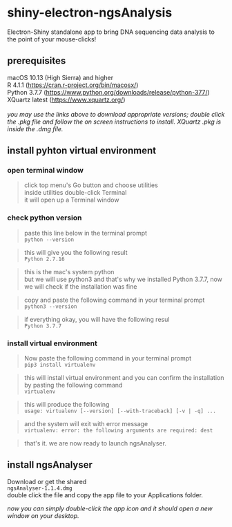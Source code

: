 # shiny-electron-ngsAnalysis
Electron-Shiny standalone app to bring DNA sequencing data analysis to the point of your mouse-clicks!
## prerequisites
macOS 10.13 (High Sierra) and higher<br/>
R 4.1.1 (https://cran.r-project.org/bin/macosx/)<br/>
Python 3.7.7 (https://www.python.org/downloads/release/python-377/)<br/>
XQuartz latest (https://www.xquartz.org/)<br/>
<br/>
_you may use the links above to download appropriate versions; double click the .pkg file and follow the on screen instructions to install. XQuartz .pkg is inside the .dmg file._
<br/>
## install pyhton virtual environment
### open terminal window
> click top menu's Go button and choose utilities<br/>
> inside utilities double-click Terminal<br/>
> it will open up a Terminal window
### check python version
> paste this line below in the terminal prompt<br/>
`python --version`<br/>

> this will give you the following result<br/>
`Python 2.7.16`<br/>

> this is the mac's system python<br/>
> but we will use python3 and that's why we installed Python 3.7.7, now we will check if the installation was fine<br/>

> copy and paste the following command in your terminal prompt<br/>
`python3 --version`<br/>

> if everything okay, you will have the following resul<br/>
`Python 3.7.7`<br/>

### install virtual environment

> Now paste the following command in your terminal prompt<br/>
`pip3 install virtualenv`<br/>

> this will install virtual environment and you can confirm the installation by pasting the following command<br/>
`virtualenv`<br/>

> this will produce the following<br/>
`usage: virtualenv [--version] [--with-traceback] [-v | -q] ...` <br/> 

> and the system will exit with error message<br/>
`virtualenv: error: the following arguments are required: dest`<br/>

> that's it. we are now ready to launch ngsAnalyser.

## install ngsAnalyser
Download or get the shared <br/>
`ngsAnalyser-1.1.4.dmg` <br/>
double click the file and copy the app file to your Applications folder.<br/>

_now you can simply double-click the app icon and it should open a new window on your desktop._








